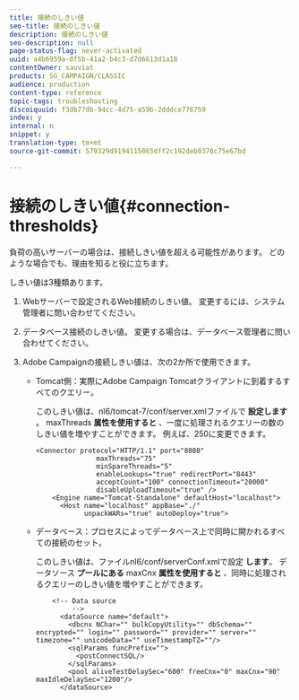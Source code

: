 ```yaml
---
title: 接続のしきい値
seo-title: 接続のしきい値
description: 接続のしきい値
seo-description: null
page-status-flag: never-activated
uuid: a4b6959a-0f5b-41a2-b4c3-d7d6613d1a18
contentOwner: sauviat
products: SG_CAMPAIGN/CLASSIC
audience: production
content-type: reference
topic-tags: troubleshooting
discoiquuid: f3db77db-94cc-4d75-a59b-2dddce776759
index: y
internal: n
snippet: y
translation-type: tm+mt
source-git-commit: 579329d9194115065dff2c192deb0376c75e67bd

---
```



# 接続のしきい値{#connection-thresholds}

負荷の高いサーバーの場合は、接続しきい値を超える可能性があります。 どのような場合でも、理由を知ると役に立ちます。

しきい値は3種類あります。

1. Webサーバーで設定されるWeb接続のしきい値。 変更するには、システム管理者に問い合わせてください。
1. データベース接続のしきい値。 変更する場合は、データベース管理者に問い合わせてください。
1. Adobe Campaignの接続しきい値は、次の2か所で使用できます。

   * Tomcat側：実際にAdobe Campaign Tomcatクライアントに到着するすべてのクエリー。

      このしきい値は、nl6/tomcat-7/conf/server.xmlファイルで **設定します** 。 maxThreads **属性を使用すると** 、一度に処理されるクエリーの数のしきい値を増やすことができます。 例えば、250に変更できます。

      ```
      <Connector protocol="HTTP/1.1" port="8080"
                     maxThreads="75"
                     minSpareThreads="5"
                     enableLookups="true" redirectPort="8443"
                     acceptCount="100" connectionTimeout="20000"
                     disableUploadTimeout="true" />
          <Engine name="Tomcat-Standalone" defaultHost="localhost">
            <Host name="localhost" appBase="./"
                  unpackWARs="true" autoDeploy="true">
      ```

   * データベース：プロセスによってデータベース上で同時に開かれるすべての接続のセット。

      このしきい値は、ファイルnl6/conf/serverConf.xmlで設定 **します**。 データソース **プールにある** maxCnx **属性を使用すると** 、同時に処理されるクエリーのしきい値を増やすことができます。

      ```
          <!-- Data source
               -->
            <dataSource name="default">
              <dbcnx NChar="" bulkCopyUtility="" dbSchema="" encrypted="" login="" password="" provider="" server="" timezone="" unicodeData="" useTimestampTZ=""/>
              <sqlParams funcPrefix="">
                <postConnectSQL/>
              </sqlParams>
              <pool aliveTestDelaySec="600" freeCnx="0" maxCnx="90" maxIdleDelaySec="1200"/>
            </dataSource>
      ```

